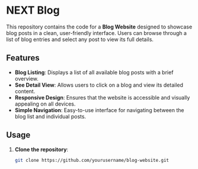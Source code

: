 # NEXT Blog

This repository contains the code for a **Blog Website** designed to showcase blog posts in a clean, user-friendly interface. Users can browse through a list of blog entries and select any post to view its full details.

## Features

- **Blog Listing**: Displays a list of all available blog posts with a brief overview.
- **See Detail View**: Allows users to click on a blog  and view its detailed content.
- **Responsive Design**: Ensures that the website is accessible and visually appealing on all devices.
- **Simple Navigation**: Easy-to-use interface for navigating between the blog list and individual posts.

## Usage

1. **Clone the repository**:
   ```bash
   git clone https://github.com/yourusername/blog-website.git
